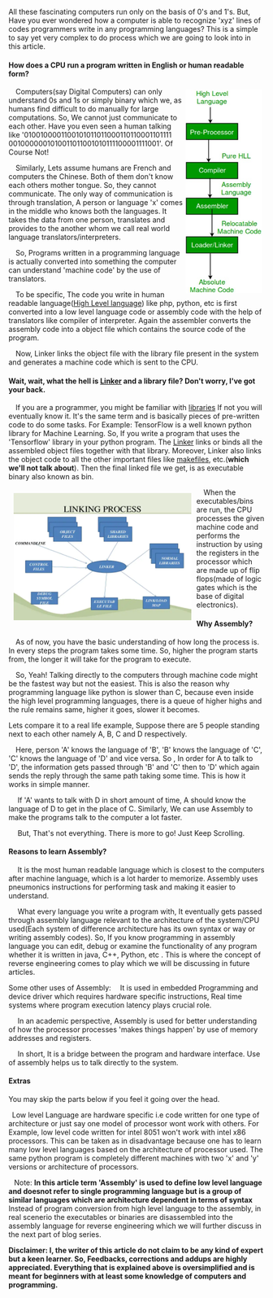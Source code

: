 All these fascinating computers run only on the basis of 0's and 1's.
But, Have you ever wondered how a computer is able to recognize 'xyz' lines of codes programmers write in any programming languages?
This is a simple to say yet very complex to do process which we are going to look into in this article.

#### **How does a CPU run a program written in English or human readable form?**

<img style="padding:5px;" align="right" width="150" height="400" src="https://raw.githubusercontent.com/bipin0x01/portfolio/main/assets/img/posts/Introduction-to-assembly/flowchart.jpeg">

&ensp;&ensp;Computers(say Digital Computers) can only understand 0s and 1s or simply binary which we, as humans find difficult to do manually for large computations. So, We cannot just communicate to each other.
Have you even seen a human talking like '0100100001100101011011000110110001101111
0010000001010011011001010111100001111001'.
Of Course Not!

&ensp;&ensp;Similarly, Lets assume humans are French and computers the Chinese. Both of them don't know each others mother tongue. So, they cannot communicate. The only way of communication is through translation, A person or language 'x' comes in the middle who knows both the languages. It takes the data from one person, translates and provides to the another whom we call real world language translators/interpreters.

&ensp;&ensp;So, Programs written in a programming language is actually converted into something the computer can understand 'machine code' by the use of translators.

&ensp;&ensp;To be specific, The code you write in human readable language([High Level language](https://en.wikipedia.org/wiki/High-level_programming_language)) like php, python, etc is first converted into a low level language code or assembly code with the help of translators like compiler of interpreter. Again the assembler converts the assembly code into a object file which contains the source code of the program.

&ensp;&ensp;Now, Linker links the object file with the library file present in the system and generates a machine code which is sent to the CPU.

#### **Wait, wait, what the hell is [Linker](<https://en.wikipedia.org/wiki/Linker_(computing)>) and a library file? Don't worry, I've got your back.**

&ensp;&ensp;If you are a programmer, you might be familiar with [libraries](<https://en.wikipedia.org/wiki/Library_(computing)>) If not you will eventually know it. It's the same term and is basically pieces of pre-written code to do some tasks. For Example: TensorFlow is a well known python library for Machine Learning. So, If you write a program that uses the 'Tensorflow' library in your python program. The [Linker](<https://en.wikipedia.org/wiki/Linker_(computing)>) links or binds all the assembled object files together with that library.
Moreover, Linker also links the object code to all the other important files like [makefiles](<https://en.wikipedia.org/wiki/Make_(software)>), etc.(**which we'll not talk about**). Then the final linked file we get, is as executable binary also known as bin.

<img style="padding:10px;" height="250px" width="350px" align="left" src="https://raw.githubusercontent.com/bipin0x01/portfolio/main/assets/img/posts/Introduction-to-assembly/linker-process.webp">

&ensp;&ensp;When the executables/bins are run, the CPU processes the given machine code and performs the instruction by using the registers in the processor which are made up of flip flops(made of logic gates which is the base of digital electronics).

#### **Why Assembly?**

&ensp;&ensp;As of now, you have the basic understanding of how long the process is. In every steps the program takes some time. So, higher the program starts from, the longer it will take for the program to execute.

&ensp;&ensp;So, Yeah! Talking directly to the computers through machine code might be the fastest way but not the easiest. This is also the reason why programming language like python is slower than C, because even inside the high level programming languages, there is a queue of higher highs and the rule remains same, higher it goes, slower it becomes.

Lets compare it to a real life example, Suppose there are 5 people standing next to each other namely A, B, C and D respectively.

&ensp;&ensp;Here, person 'A' knows the language of 'B', 'B' knows the language of 'C', 'C' knows the language of 'D' and vice versa. So , In order for A to talk to 'D', the information gets passed through 'B' and 'C' then to 'D' which again sends the reply through the same path taking some time. This is how it works in simple manner.

&ensp;&ensp; If 'A' wants to talk with D in short amount of time, A should know the language of D to get in the place of C. Similarly, We can use Assembly to make the programs talk to the computer a lot faster.

&ensp;&ensp; But, That's not everything. There is more to go! Just Keep Scrolling.

#### **Reasons to learn Assembly?**

&ensp;&ensp; It is the most human readable language which is closest to the computers after machine language, which is a lot harder to memorize. Assembly uses pneumonics instructions for performing task and making it easier to understand.

&ensp;&ensp; What every language you write a program with, It eventually gets passed through assembly language relevant to the architecture of the system/CPU used(Each system of difference architecture has its own syntax or way or writing assembly codes). So, If you know programming in assembly language you can edit, debug or examine the functionality of any program whether it is written in java, C++, Python, etc . This is where the concept of reverse engineering comes to play which we will be discussing in future articles.

Some other uses of Assembly:
&ensp;&ensp;It is used in embedded Programming and device driver which requires hardware specific instructions, Real time systems where program execution latency plays crucial role.

&ensp;&ensp; In an academic perspective, Assembly is used for better understanding of how the processor processes 'makes things happen' by use of memory addresses and registers.

&ensp;&ensp; In short, It is a bridge between the program and hardware interface. Use of assembly helps us to talk directly to the system.

#### **Extras**

You may skip the parts below if you feel it going over the head.

&ensp;Low level Language are hardware specific i.e code written for one type of architecture or just say one model of processor wont work with others.
For Example, low level code written for intel 8051 won't work with intel x86 processors. This can be taken as in disadvantage because one has to learn many low level languages based on the architecture of processor used. The same python program is completely different machines with two 'x' and 'y' versions or architecture of processors.

&ensp;
Note: **In this article term 'Assembly' is used to define low level language and doesnot refer to single programming language but is a group of similar languages which are architecture dependent in terms of syntax**
Instead of program conversion from high level language to the assembly, in real scenerio the executables or binaries are disassembled into the assembly language for reverse engineering which we will further discuss in the next part of blog series.

**Disclaimer: I, the writer of this article do not claim to be any kind of expert but a keen learner. So, Feedbacks, corrections and addups are highly appreciated. Everything that is explained above is oversimplified and is meant for beginners with at least some knowledge of computers and programming.**
